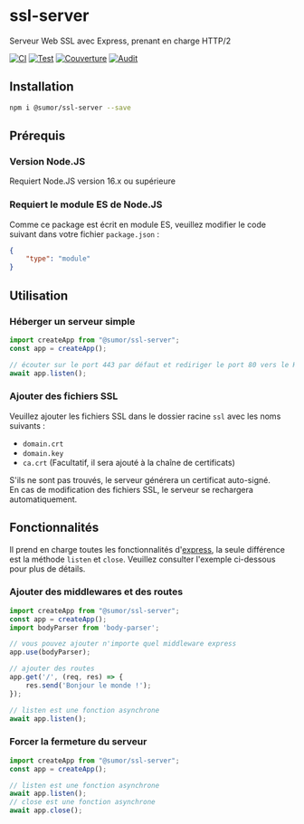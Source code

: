 # ssl-server
Serveur Web SSL avec Express, prenant en charge HTTP/2

[![CI](https://github.com/sumor-cloud/ssl-server/actions/workflows/ci.yml/badge.svg)](https://github.com/sumor-cloud/ssl-server/actions/workflows/ci.yml)
[![Test](https://github.com/sumor-cloud/ssl-server/actions/workflows/ut.yml/badge.svg)](https://github.com/sumor-cloud/ssl-server/actions/workflows/ut.yml)
[![Couverture](https://github.com/sumor-cloud/ssl-server/actions/workflows/coverage.yml/badge.svg)](https://github.com/sumor-cloud/ssl-server/actions/workflows/coverage.yml)
[![Audit](https://github.com/sumor-cloud/ssl-server/actions/workflows/audit.yml/badge.svg)](https://github.com/sumor-cloud/ssl-server/actions/workflows/audit.yml)

## Installation
```bash
npm i @sumor/ssl-server --save
```

## Prérequis

### Version Node.JS
Requiert Node.JS version 16.x ou supérieure

### Requiert le module ES de Node.JS
Comme ce package est écrit en module ES, veuillez modifier le code suivant dans votre fichier `package.json` :
```json
{
    "type": "module"
}
```

## Utilisation

### Héberger un serveur simple

```javascript
import createApp from "@sumor/ssl-server";
const app = createApp();

// écouter sur le port 443 par défaut et rediriger le port 80 vers le HTTPS 443
await app.listen();
```


### Ajouter des fichiers SSL
Veuillez ajouter les fichiers SSL dans le dossier racine `ssl` avec les noms suivants :
- `domain.crt`
- `domain.key`
- `ca.crt` (Facultatif, il sera ajouté à la chaîne de certificats)

S'ils ne sont pas trouvés, le serveur générera un certificat auto-signé.  
En cas de modification des fichiers SSL, le serveur se rechargera automatiquement.
## Fonctionnalités

Il prend en charge toutes les fonctionnalités d'[express](https://www.npmjs.com/package/express), la seule différence est la méthode `listen` et `close`. Veuillez consulter l'exemple ci-dessous pour plus de détails.

### Ajouter des middlewares et des routes

```javascript
import createApp from "@sumor/ssl-server";
const app = createApp();
import bodyParser from 'body-parser';

// vous pouvez ajouter n'importe quel middleware express
app.use(bodyParser);

// ajouter des routes
app.get('/', (req, res) => {
    res.send('Bonjour le monde !');
});

// listen est une fonction asynchrone
await app.listen();
```

### Forcer la fermeture du serveur

```javascript
import createApp from "@sumor/ssl-server";
const app = createApp();

// listen est une fonction asynchrone
await app.listen();
// close est une fonction asynchrone
await app.close();
```